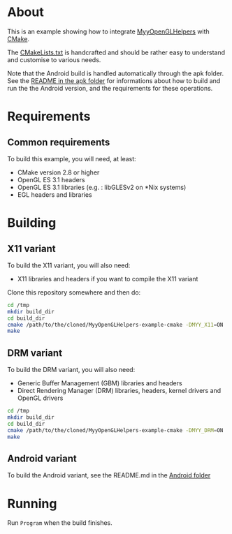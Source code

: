 # About

This is an example showing how to integrate
[MyyOpenGLHelpers](https://github.com/Miouyouyou/MyyOpenGLHelpers) with
[CMake](http://cmake.org).

The [CMakeLists.txt](./CMakeLists.txt) is handcrafted and should be
rather easy to understand and customise to various needs.

Note that the Android build is handled automatically through the apk
folder. See the [README in the apk folder](./apk) for informations about
how to build and run the the Android version, and the requirements for
these operations.

# Requirements

## Common requirements

To build this example, you will need, at least:

* CMake version 2.8 or higher
* OpenGL ES 3.1 headers
* OpenGL ES 3.1 libraries (e.g. : libGLESv2 on \*Nix systems)
* EGL headers and libraries

# Building

## X11 variant

To build the X11 variant, you will also need:

* X11 libraries and headers if you want to compile the X11 variant

Clone this repository somewhere and then do:

```bash
cd /tmp
mkdir build_dir
cd build_dir
cmake /path/to/the/cloned/MyyOpenGLHelpers-example-cmake -DMYY_X11=ON
make
```

## DRM variant

To build the DRM variant, you will also need:

* Generic Buffer Management (GBM) libraries and headers
* Direct Rendering Manager (DRM) libraries, headers, kernel drivers
  and OpenGL drivers

```bash
cd /tmp
mkdir build_dir
cd build_dir
cmake /path/to/the/cloned/MyyOpenGLHelpers-example-cmake -DMYY_DRM=ON
make
```

## Android variant

To build the Android variant, see the README.md in the
[Android folder](./apk)

# Running

Run `Program` when the build finishes.

